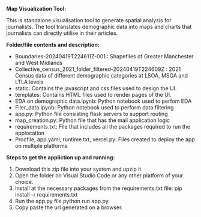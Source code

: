 ****Map Visualization Tool:****

This is standalone visualisation tool to generate spatial analysis for journalists. The tool translates demographic data into maps and charts that journalists can directly utilise in their articles. 

**Folder/file contents and description:**
 -  Boundaries-20240419T224611Z-001 : Shapefiles of Greater Manchester and West Midlands
 -  Collective_census_2021_folder_filtered-20240419T224609Z : 2021 Census data of different demographic categories at LSOA, MSOA and LTLA levels
 -  static: Contains the javascript and css files used to design the UI.
 -  templates: Contains HTML files used to render pages of the UI.
 -  EDA on demographic data.ipynb: Python notebook used to perfom EDA
 -  Filer_data.ipynb: Python notebook used to perform data filtering
 -  app.py: Python file consisting flask servers to support routing
 -  map_creation.py: Python file that has the mail application logic
 -  requirements.txt: File that includes all the packages required to run the applocation
 -  Procfile, app.yaml, runtime.txt, vercel.py: Files created to deploy the app on multiple platforms

**Steps to get the appliction up and running:**
1. Download this zip file into your system and upzip it.
2. Open the folder on Visual Studio Code or any other platform of your choice.
3. Install at the necessary packages from the requirements.txt file:
       pip install -r requirements.txt
4. Run the app.py file
       python run app.py
5. Copy paste the url generated on a browser.
 

